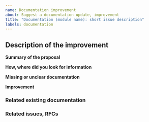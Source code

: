 ```yaml
---
name: Documentation improvement
about: Suggest a documentation update, improvement
title: "Documentation (module name): short issue description"
labels: documentation
---
```


<!--- 1. Make sure you follow our Contributing Guidelines: https://github.com/awslabs/aws-lambda-powertools-typescript/blob/main/CONTRIBUTING.md -->
<!--- 2. Please follow the template, and do not remove any section in the template. If something is not applicable leave it empty, but leave it in the issue. -->

## Description of the improvement

**Summary of the proposal**
<!--- Include here a summary of the proposal, including relevant motivation and context. -->

**How, where did you look for information**
<!--- Help us understand how you looked for information that was either not available or unclear. -->

**Missing or unclear documentation**
<!--- What were you initially looking for in the docs? -->

**Improvement**
<!--- Describe how we could make it clearer. -->
<!--- Feel free to add specific examples. -->

### Related existing documentation

<!--- Is your suggestion related to an existing part of the documentation?  -->
<!--- Please add one of more here here. -->
<!--- [#Link 1](#) -->
<!--- [#Link 2](#) -->


### Related issues, RFCs

<!--- Add here the link to one or more Github Issues or RFCs that are related to this PR. -->
<!--- [#XXXXX](https://github.com/awslabs/aws-lambda-powertools-typescript/issues/XXXXX) -->
<!--- [#ZZZZZ](https://github.com/awslabs/aws-lambda-powertools-typescript/issues/ZZZZZ) -->